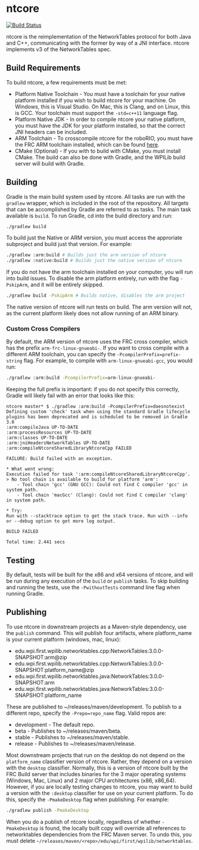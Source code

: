 # ntcore

[![Build Status](https://travis-ci.org/wpilibsuite/ntcore.svg?branch=master)](https://travis-ci.org/wpilibsuite/ntcore)

ntcore is the reimplementation of the NetworkTables protocol for both Java and C++, communicating with the former by way of a JNI interface. ntcore implements v3 of the NetworkTables spec.

## Build Requirements
To build ntcore, a few requirements must be met:

- Platform Native Toolchain - You must have a toolchain for your native platform installed if you wish to build ntcore for your machine. On Windows, this is Visual Studio. On Mac, this is Clang, and on Linux, this is GCC. Your toolchain must support the `-std=c++11` language flag.
- Platform Native JDK - In order to compile ntcore your native platform, you must have the JDK for your platform installed, so that the correct JNI headers can be included.
- ARM Toolchain - To crosscompile ntcore for the roboRIO, you must have the FRC ARM toolchain installed, which can be found [here](http://first.wpi.edu/FRC/roborio/toolchains/).
- CMake (Optional) - If you with to build with CMake, you must install CMake. The build can also be done with Gradle, and the WPILib build server will build with Gradle.

## Building
Gradle is the main build system used by ntcore. All tasks are run with the `gradlew` wrapper, which is included in the root of the repository. All targets that can be accomplished by Gradle are referred to as tasks. The main task available is `build`. To run Gradle, cd into the build directory and run:

```bash
./gradlew build
```

To build just the Native or ARM version, you must access the approriate subproject and build just that version. For example:

```bash
./gradlew :arm:build # Builds just the arm version of ntcore
./gradlew :native:build # Builds just the native version of ntcore
```

If you do not have the arm toolchain installed on your computer, you will run into build issues. To disable the arm platform entirely, run with the flag `-PskipArm`, and it will be entirely skipped.

```bash
./gradlew build -PskipArm # Builds native, disables the arm project
```

The native version of ntcore will run tests on build. The arm version will not, as the current platform likely does not allow running of an ARM binary.


### Custom Cross Compilers
By default, the ARM version of ntcore uses the FRC cross compiler, which has the prefix `arm-frc-linux-gnueabi-`. If you want to cross compile with a different ARM toolchain, you can specify the `-PcompilerPrefix=prefix-string` flag. For example, to compile with `arm-linux-gnueabi-gcc`, you would run:

```bash
./gradlew :arm:build -PcompilerPrefix=arm-linux-gnueabi-
```

Keeping the full prefix is important: if you do not specify this correctly, Gradle will likely fail with an error that looks like this:

```Shell
ntcore master* $ ./gradlew :arm:build -PcompilerPrefix=doesnotexist
Defining custom 'check' task when using the standard Gradle lifecycle plugins has been deprecated and is scheduled to be removed in Gradle 3.0
:arm:compileJava UP-TO-DATE
:arm:processResources UP-TO-DATE
:arm:classes UP-TO-DATE
:arm:jniHeadersNetworkTables UP-TO-DATE
:arm:compileNtcoreSharedLibraryNtcoreCpp FAILED

FAILURE: Build failed with an exception.

* What went wrong:
Execution failed for task ':arm:compileNtcoreSharedLibraryNtcoreCpp'.
> No tool chain is available to build for platform 'arm':
    - Tool chain 'gcc' (GNU GCC): Could not find C compiler 'gcc' in system path.
    - Tool chain 'macGcc' (Clang): Could not find C compiler 'clang' in system path.

* Try:
Run with --stacktrace option to get the stack trace. Run with --info or --debug option to get more log output.

BUILD FAILED

Total time: 2.441 secs
```

## Testing
By default, tests will be built for the x86 and x64 versions of ntcore, and will be run during any execution of the `build` or `publish` tasks. To skip building and running the tests, use the `-PwithoutTests` command line flag when running Gradle.

## Publishing
To use ntcore in downstream projects as a Maven-style dependency, use the `publish` command. This will publish four artifacts, where platform_name is your current platform (windows, mac, linux):

- edu.wpi.first.wpilib.networktables.cpp:NetworkTables:3.0.0-SNAPSHOT:arm@zip
- edu.wpi.first.wpilib.networktables.cpp:NetworkTables:3.0.0-SNAPSHOT:platform_name@zip
- edu.wpi.first.wpilib.networktables.java:NetworkTables:3.0.0-SNAPSHOT:arm
- edu.wpi.first.wpilib.networktables.java:NetworkTables:3.0.0-SNAPSHOT:platform_name

These are published to ~/releases/maven/development. To publish to a different repo, specify the `-Prepo=repo_name` flag. Valid repos are:

- development - The default repo.
- beta - Publishes to ~/releases/maven/beta.
- stable - Publishes to ~/releases/maven/stable.
- release - Publishes to ~/releases/maven/release.

Most downstream projects that run on the desktop do not depend on the `platform_name` classifier version of ntcore. Rather, they depend on a version with the `desktop` classifier. Normally, this is a version of ntcore built by the FRC Build server that includes binaries for the 3 major operating systems (Windows, Mac, Linux) and 2 major CPU architectures (x86, x86_64). However, if you are locally testing changes to ntcore, you may want to build a version with the `:desktop` classifier for use on your current platform. To do this, specify the `-PmakeDesktop` flag when publishing. For example:

```bash
./gradlew publish -PmakeDesktop
```

When you do a publish of ntcore locally, regardless of whether `-PmakeDesktop` is found, the locally built copy will override all references to networktables dependencies from the FRC Maven server. To undo this, you must delete `~/releases/maven/<repo>/edu/wpi/first/wpilib/networktables`.
